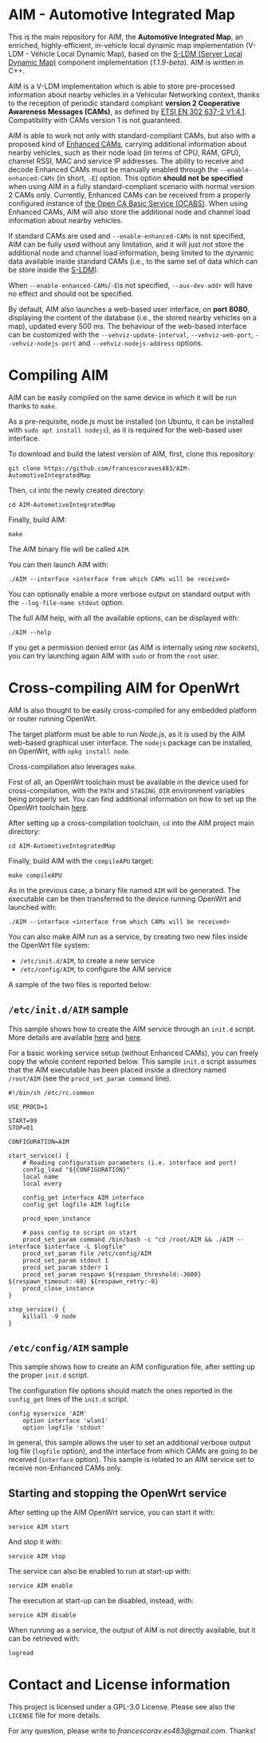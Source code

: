 # AIM - Automotive Integrated Map

This is the main repository for AIM, the **Automotive Integrated Map**, an enriched, highly-efficient, in-vehicle local dynamic map implementation (V-LDM - Vehicle Local Dynamic Map), based on the [S-LDM (Server Local Dynamic Map)](https://github.com/francescoraves483/S-LDM) component implementation (*1.1.9-beta*). AIM is written in C++.

AIM is a V-LDM implementation which is able to store pre-processed information about nearby vehicles in a Vehicular Networking context, thanks to the reception of periodic standard compliant **version 2 Cooperative Awareness Messages (CAMs)**, as defined by [ETSI EN 302 637-2 V1.4.1](https://www.etsi.org/deliver/etsi_en/302600_302699/30263702/01.04.01_60/en_30263702v010401p.pdf). Compatibility with CAMs version 1 is not guaranteed.

AIM is able to work not only with standard-compliant CAMs, but also with a proposed kind of [Enhanced CAMs](https://github.com/francescoraves483/EnhancedCAMs-asn1), carrying additional information about nearby vehicles, such as their node load (in terms of CPU, RAM, GPU), channel RSSI, MAC and service IP addresses.
The ability to receive and decode Enhanced CAMs must be manually enabled through the `--enable-enhanced-CAMs` (in short, `-E`) option. This option **should not be specified** when using AIM in a fully standard-compliant scenario with normal version 2 CAMs only. Currently, Enhanced CAMs can be received from a properly configured instance of [the Open CA Basic Service (OCABS)](https://github.com/francescoraves483/OCABS-project). When using Enhanced CAMs, AIM will also store the additional node and channel load information about nearby vehicles.

If standard CAMs are used and `--enable-enhanced-CAMs` is not specified, AIM can be fully used without any limitation, and it will just not store the additional node and channel load information, being limited to the dynamic data available inside standard CAMs (i.e., to the same set of data which can be store inside the [S-LDM](https://github.com/francescoraves483/S-LDM)).

When `--enable-enhanced-CAMs`/`-E`is not specified, `--aux-dev-addr` will have no effect and should not be specified.

By default, AIM also launches a web-based user interface, on **port 8080**, displaying the content of the database (i.e., the stored nearby vehicles on a map), updated every 500 ms.
The behaviour of the web-based interface can be customized with the `--vehviz-update-interval`, `--vehviz-web-port`, `--vehviz-nodejs-port` and `--vehviz-nodejs-address` options.

# Compiling AIM

AIM can be easily compiled on the same device in which it will be run thanks to `make`.

As a pre-requisite, node.js must be installed (on Ubuntu, it can be installed with `sudo apt install nodejs`), as it is required for the web-based user interface.

To download and build the latest version of AIM, first, clone this repository:
```
git clone https://github.com/francescoraves483/AIM-AutomotiveIntegratedMap
``` 
Then, `cd` into the newly created directory:
```
cd AIM-AutomotiveIntegratedMap
```
Finally, build AIM:
```
make
```

The AIM binary file will be called `AIM`.

You can then launch AIM with:
```
./AIM --interface <interface from which CAMs will be received>
```

You can optionally enable a more verbose output on standard output with the `--log-file-name stdout` option.

The full AIM help, with all the available options, can be displayed with:
```
./AIM --help
```

If you get a permission denied error (as AIM is internally using *raw sockets*), you can try launching again AIM with `sudo` or from the `root` user.

# Cross-compiling AIM for OpenWrt

AIM is also thought to be easily cross-compiled for any embedded platform or router running OpenWrt.

The target platform must be able to run *Node.js*, as it is used by the AIM web-based graphical user interface. The `nodejs` package can be installed, on OpenWrt, with `opkg install node`.

Cross-compilation also leverages `make`.

First of all, an OpenWrt toolchain must be available in the device used for cross-compilation, with the `PATH` and `STAGING_DIR` environment variables being properly set. You can find additional information on how to set up the OpenWrt toolchain [here](https://openwrt.org/docs/guide-developer/toolchain/crosscompile).

After setting up a cross-compilation toolchain, `cd` into the AIM project main directory:
```
cd AIM-AutomotiveIntegratedMap
```
Finally, build AIM with the `compileAPU` target:
```
make compileAPU
```
As in the previous case, a binary file named `AIM` will be generated. The executable can be then transferred to the device running OpenWrt and launched with:
```
./AIM --interface <interface from which CAMs will be received>
``` 

You can also make AIM run as a service, by creating two new files inside the OpenWrt file system: 
- `/etc/init.d/AIM`, to create a new service
- `/etc/config/AIM`, to configure the AIM service

A sample of the two files is reported below:

## `/etc/init.d/AIM` sample

This sample shows how to create the AIM service through an `init.d` script. More details are available [here](https://openwrt.org/docs/techref/initscripts) and [here](https://openwrt.org/docs/guide-developer/procd-init-script-example).

For a basic working service setup (without Enhanced CAMs), you can freely copy the whole content reported below. This sample `init.d` script assumes that the AIM executable has been placed inside a directory named `/root/AIM` (see the `procd_set_param command` line).

```
#!/bin/sh /etc/rc.common
 
USE_PROCD=1
 
START=99
STOP=01
 
CONFIGURATION=AIM
 
start_service() {
    # Reading configuration parameters (i.e. interface and port)
    config_load "${CONFIGURATION}"
    local name
    local every
 
    config_get interface AIM interface
	config_get logfile AIM logfile
 
    procd_open_instance
 
    # pass config to script on start
    procd_set_param command /bin/bash -c "cd /root/AIM && ./AIM --interface $interface -L $logfile"
    procd_set_param file /etc/config/AIM
    procd_set_param stdout 1
    procd_set_param stderr 1
	procd_set_param respawn ${respawn_threshold:-3600} ${respawn_timeout:-60} ${respawn_retry:-0}
    procd_close_instance
}

stop_service() {
	killall -9 node
}
```

## `/etc/config/AIM` sample

This sample shows how to create an AIM configuration file, after setting up the proper `init.d` script.

The configuration file options should match the ones reported in the `config_get` lines of the `init.d` script.

```
config myservice 'AIM'
	option interface 'wlan1'
	option logfile 'stdout'
```

In general, this sample allows the user to set an additional verbose output log file (`logfile` option), and the interface from which CAMs are going to be received (`interface` option). This sample is related to an AIM service set to receive non-Enhanced CAMs only.

## Starting and stopping the OpenWrt service

After setting up the AIM OpenWrt service, you can start it with:
```
service AIM start
```
And stop it with:
```
service AIM stop
```
The service can also be enabled to run at start-up with:
```
service AIM enable
```
The execution at start-up can be disabled, instead, with:
```
service AIM disable
```

When running as a service, the output of AIM is not directly available, but it can be retrieved with:
```
logread
```


# Contact and License information

This project is licensed under a GPL-3.0 License. Please see also the `LICENSE` file for more details.

For any question, please write to _francescorav.es483@gmail.com_. Thanks!